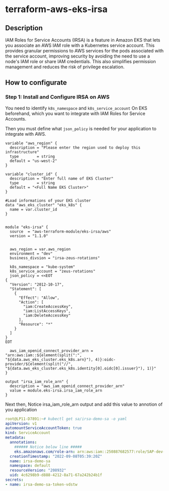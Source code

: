 # terraform-aws-eks-irsa

## Description
IAM Roles for Service Accounts (IRSA) is a feature in Amazon EKS that lets you associate an AWS IAM role with a Kubernetes service account. This provides granular permissions to AWS services for the pods associated with the service account, improving security by avoiding the need to use a node's IAM role or share IAM credentials. This also simplifies permission management and reduces the risk of privilege escalation.

## How to configurate

### Step 1: Install and Configure IRSA on AWS

You need to identify `k8s_namespace` and `k8s_service_account` On EKS beforehand, which you want to integrate with IAM Roles for Service Accounts.    

Then you must define what `json_policy` is needed for your application to integrate with AWS.


```hcl
variable "aws_region" {
  description = "Please enter the region used to deploy this infrastructure"
  type        = string
  default = "us-west-2"  
}

variable "cluster_id" {
  description = "Enter full name of EKS Cluster"
  type        = string
  default = "<Full Name EKS Cluster>" 
}

#Load informations of your EKS cluster
data "aws_eks_cluster" "eks_k8s" {
  name = var.cluster_id
}


module "eks-irsa" {
  source  = "aws-terraform-module/eks-irsa/aws"
  version = "1.1.0"


  aws_region = var.aws_region
  environment = "dev"
  business_divsion = "irsa-zeus-rotations"

  k8s_namespace = "kube-system"
  k8s_service_account = "zeus-rotations"
  json_policy = <<EOT
{
  "Version": "2012-10-17",
  "Statement": [
    {
      "Effect": "Allow",
      "Action": [
        "iam:CreateAccessKey",
        "iam:ListAccessKeys",
        "iam:DeleteAccessKey"
      ],
      "Resource": "*"
    }
  ]
}
EOT

  aws_iam_openid_connect_provider_arn = "arn:aws:iam::${element(split(":", "${data.aws_eks_cluster.eks_k8s.arn}"), 4)}:oidc-provider/${element(split("//", "${data.aws_eks_cluster.eks_k8s.identity[0].oidc[0].issuer}"), 1)}"
}

output "irsa_iam_role_arn" {
  description = "aws_iam_openid_connect_provider_arn"
  value = module.eks-irsa.irsa_iam_role_arn
}
```

Next then, Notice irsa_iam_role_arn output and add this value to annotion of you application

```yaml
root@LP11-D7891:~# kubectl get sa/irsa-demo-sa -o yaml
apiVersion: v1
automountServiceAccountToken: true
kind: ServiceAccount
metadata:
  annotations:
    ###### Notice below line #####
    eks.amazonaws.com/role-arn: arn:aws:iam::250887682577:role/SAP-dev-irsa-iam-role
  creationTimestamp: "2022-09-08T05:39:20Z"
  name: irsa-demo-sa
  namespace: default
  resourceVersion: "208932"
  uid: 4c6298b9-d888-4212-8a71-67a242b24b1f
secrets:
- name: irsa-demo-sa-token-vdstw
```